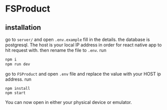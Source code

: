 # FSProduct

## installation
go to `server/` and open `.env.example` fill in the details. the database is postgresql. The host is your local IP address in order for react native app to hit request with. then rename the file to `.env`.
run
```bash
npm i
npm run dev
```

go to `FSProduct` and open `.env` file and replace the value with your HOST ip address. run 
```
npm install
npm start
```
You can now open in either your physical device or emulator.
